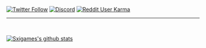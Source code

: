 
[![Twitter Follow](https://img.shields.io/twitter/follow/Sxigames?logo=twitter&style=for-the-badge)](https://twitter.com/Sxigames) [![Discord](https://img.shields.io/badge/Discord-Sxigames%232388-blue?style=for-the-badge&logo=discord)](#) [![Reddit User Karma](https://img.shields.io/reddit/user-karma/combined/Sxigames?logo=reddit&style=for-the-badge)](https://reddit.com/u/Sxigames)


---

<br />

[![Sxigames's github stats](https://github-readme-stats.vercel.app/api?username=Sxigames)](https://github.com/anuraghazra/github-readme-stats)

